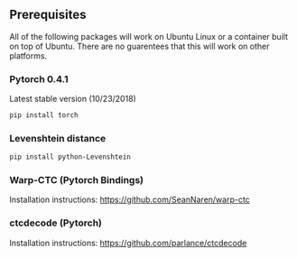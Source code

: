 ## Prerequisites

All of the following packages will work on Ubuntu Linux or a container built on top of Ubuntu. There are no guarentees that this will work on other platforms.

### Pytorch 0.4.1

Latest stable version (10/23/2018)

```bash
pip install torch
```

### Levenshtein distance

```bash
pip install python-Levenshtein
```

### Warp-CTC (Pytorch Bindings)

Installation instructions: https://github.com/SeanNaren/warp-ctc

### ctcdecode (Pytorch)

Installation instructions: https://github.com/parlance/ctcdecode
